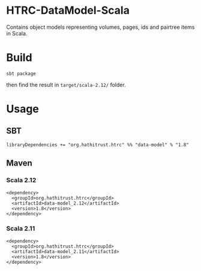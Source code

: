 # HTRC-DataModel-Scala
Contains object models representing volumes, pages, ids and pairtree items in Scala.

# Build
`sbt package`

then find the result in `target/scala-2.12/` folder.

# Usage
## SBT
`libraryDependencies += "org.hathitrust.htrc" %% "data-model" % "1.8"`

## Maven

### Scala 2.12
```
<dependency>
  <groupId>org.hathitrust.htrc</groupId>
  <artifactId>data-model_2.12</artifactId>
  <version>1.8</version>
</dependency>
```

### Scala 2.11
```
<dependency>
  <groupId>org.hathitrust.htrc</groupId>
  <artifactId>data-model_2.11</artifactId>
  <version>1.8</version>
</dependency>
```

